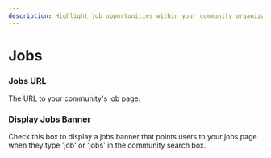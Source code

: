 ```yaml
---
description: Highlight job opportunities within your community organization.
---
```


# Jobs

### Jobs URL

The URL to your community's job page.

### Display Jobs Banner

Check this box to display a jobs banner that points users to your jobs page when they type 'job' or 'jobs' in the community search box.

